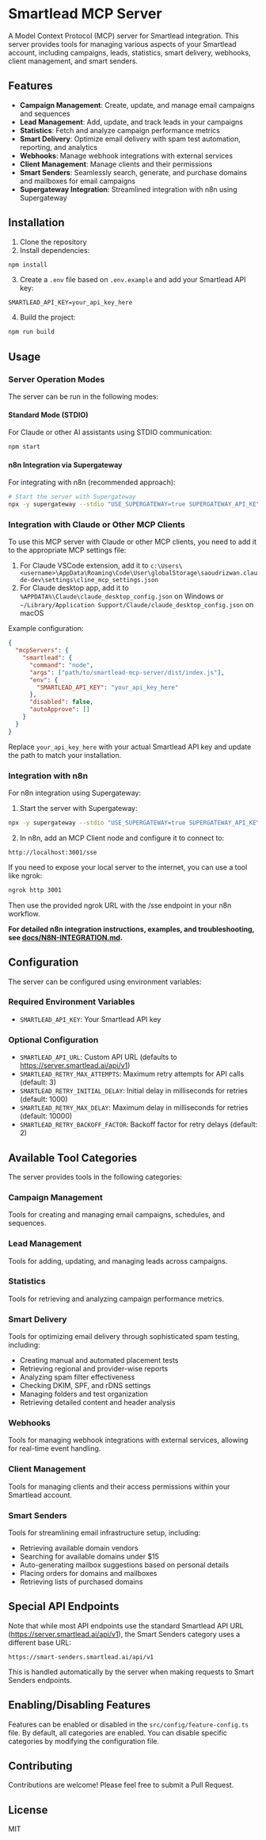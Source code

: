 # Smartlead MCP Server

A Model Context Protocol (MCP) server for Smartlead integration. This server provides tools for managing various aspects of your Smartlead account, including campaigns, leads, statistics, smart delivery, webhooks, client management, and smart senders.

## Features

- **Campaign Management**: Create, update, and manage email campaigns and sequences
- **Lead Management**: Add, update, and track leads in your campaigns
- **Statistics**: Fetch and analyze campaign performance metrics
- **Smart Delivery**: Optimize email delivery with spam test automation, reporting, and analytics
- **Webhooks**: Manage webhook integrations with external services
- **Client Management**: Manage clients and their permissions
- **Smart Senders**: Seamlessly search, generate, and purchase domains and mailboxes for email campaigns
- **Supergateway Integration**: Streamlined integration with n8n using Supergateway

## Installation

1. Clone the repository
2. Install dependencies:

```bash
npm install
```

3. Create a `.env` file based on `.env.example` and add your Smartlead API key:

```
SMARTLEAD_API_KEY=your_api_key_here
```

4. Build the project:

```bash
npm run build
```

## Usage

### Server Operation Modes

The server can be run in the following modes:

#### Standard Mode (STDIO)

For Claude or other AI assistants using STDIO communication:

```bash
npm start
```

#### n8n Integration via Supergateway

For integrating with n8n (recommended approach):

```bash
# Start the server with Supergateway
npx -y supergateway --stdio "USE_SUPERGATEWAY=true SUPERGATEWAY_API_KEY=test_key node dist/index.js" --port 3001
```

### Integration with Claude or Other MCP Clients

To use this MCP server with Claude or other MCP clients, you need to add it to the appropriate MCP settings file:

1. For Claude VSCode extension, add it to `c:\Users\<username>\AppData\Roaming\Code\User\globalStorage\saoudrizwan.claude-dev\settings\cline_mcp_settings.json`
2. For Claude desktop app, add it to `%APPDATA%\Claude\claude_desktop_config.json` on Windows or `~/Library/Application Support/Claude/claude_desktop_config.json` on macOS

Example configuration:

```json
{
  "mcpServers": {
    "smartlead": {
      "command": "node",
      "args": ["path/to/smartlead-mcp-server/dist/index.js"],
      "env": {
        "SMARTLEAD_API_KEY": "your_api_key_here"
      },
      "disabled": false,
      "autoApprove": []
    }
  }
}
```

Replace `your_api_key_here` with your actual Smartlead API key and update the path to match your installation.

### Integration with n8n

For n8n integration using Supergateway:

1. Start the server with Supergateway:
```bash
npx -y supergateway --stdio "USE_SUPERGATEWAY=true SUPERGATEWAY_API_KEY=test_key node dist/index.js" --port 3001
```

2. In n8n, add an MCP Client node and configure it to connect to:
```
http://localhost:3001/sse
```

If you need to expose your local server to the internet, you can use a tool like ngrok:

```bash
ngrok http 3001
```

Then use the provided ngrok URL with the /sse endpoint in your n8n workflow.

**For detailed n8n integration instructions, examples, and troubleshooting, see [docs/N8N-INTEGRATION.md](docs/N8N-INTEGRATION.md).**

## Configuration

The server can be configured using environment variables:

### Required Environment Variables
- `SMARTLEAD_API_KEY`: Your Smartlead API key

### Optional Configuration
- `SMARTLEAD_API_URL`: Custom API URL (defaults to https://server.smartlead.ai/api/v1)
- `SMARTLEAD_RETRY_MAX_ATTEMPTS`: Maximum retry attempts for API calls (default: 3)
- `SMARTLEAD_RETRY_INITIAL_DELAY`: Initial delay in milliseconds for retries (default: 1000)
- `SMARTLEAD_RETRY_MAX_DELAY`: Maximum delay in milliseconds for retries (default: 10000)
- `SMARTLEAD_RETRY_BACKOFF_FACTOR`: Backoff factor for retry delays (default: 2)

## Available Tool Categories

The server provides tools in the following categories:

### Campaign Management
Tools for creating and managing email campaigns, schedules, and sequences.

### Lead Management
Tools for adding, updating, and managing leads across campaigns.

### Statistics
Tools for retrieving and analyzing campaign performance metrics.

### Smart Delivery
Tools for optimizing email delivery through sophisticated spam testing, including:
- Creating manual and automated placement tests
- Retrieving regional and provider-wise reports
- Analyzing spam filter effectiveness
- Checking DKIM, SPF, and rDNS settings
- Managing folders and test organization
- Retrieving detailed content and header analysis

### Webhooks
Tools for managing webhook integrations with external services, allowing for real-time event handling.

### Client Management
Tools for managing clients and their access permissions within your Smartlead account.

### Smart Senders
Tools for streamlining email infrastructure setup, including:
- Retrieving available domain vendors
- Searching for available domains under $15
- Auto-generating mailbox suggestions based on personal details
- Placing orders for domains and mailboxes
- Retrieving lists of purchased domains

## Special API Endpoints

Note that while most API endpoints use the standard Smartlead API URL (https://server.smartlead.ai/api/v1), the Smart Senders category uses a different base URL:

```
https://smart-senders.smartlead.ai/api/v1
```

This is handled automatically by the server when making requests to Smart Senders endpoints.

## Enabling/Disabling Features

Features can be enabled or disabled in the `src/config/feature-config.ts` file. By default, all categories are enabled. You can disable specific categories by modifying the configuration file.

## Contributing

Contributions are welcome! Please feel free to submit a Pull Request.

## License

MIT
